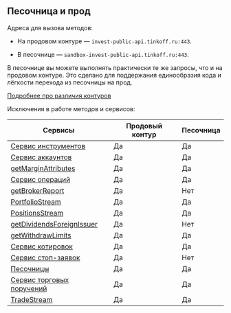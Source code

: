 ## Песочница и прод

Адреса для вызова методов: 

- На продовом контуре — `invest-public-api.tinkoff.ru:443`.

- В песочнице — `sandbox-invest-public-api.tinkoff.ru:443`.

В песочнице вы можете выполнять практически те же запросы, что и на продовом контуре. Это сделано для поддержания единообразия кода и лёгкости перехода из песочницы на прод.

[Подробнее про различия контуров](/investAPI/head-sandbox/)

Исключения в работе методов и сервисов:

| Сервисы                                                                               | Продовый контур | Песочница |
|---------------------------------------------------------------------------------------|-----------------|-----------|
| [Сервис инструментов](/investAPI/head-instruments/)                                   |       Да        |    Да     |
| [Сервис аккаунтов](/investAPI/head-users/)                                            |       Да        |    Да     |
| [getMarginAttributes](/investAPI/users#getmarginattributes)                  |       Да        |    Да     |
| [Сервис операций](/investAPI/head-operations/)                                        |       Да        |    Да     |
| [getBrokerReport](/investAPI/operations/#getbrokerreport)                   |       Да        |  Нет  |
| [PortfolioStream](/investAPI/operations/#portfoliostream)                    |       Да        |    Да     |
| [PositionsStream](/investAPI/operations/#positionsstream)                   |       Да        |    Да     |
| [getDividendsForeignIssuer](/investAPI/operations#getdividendsforeignissuer) |       Да        |  Нет  |
| [getWithdrawLimits](/investAPI/operations#getwithdrawlimits)                 |       Да        |    Да     |
| [Сервис котировок](/investAPI/head-marketdata/)                                       |       Да        |    Да     |
| [Сервис стоп-заявок](/investAPI/head-stoporders/)                                     |       Да        |  Нет  |
| [Песочницы](/investAPI/head-sandbox/)                                                 |       Да        |    Да     |
| [Сервис торговых поручений](/investAPI/head-orders/)                                  |       Да        |    Да     |
| [TradeStream](/investAPI/orders/#tradesstream)                           |       Да        |    Да     |
